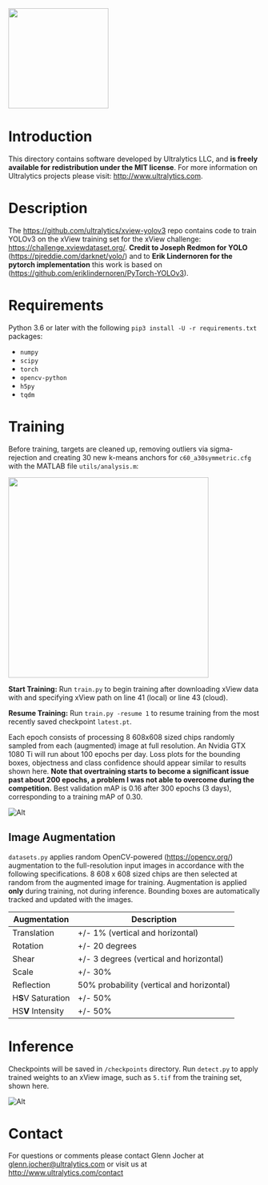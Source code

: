 <img src="https://storage.googleapis.com/ultralytics/UltralyticsLogoName1000×676.png" width="200">  

# Introduction

This directory contains software developed by Ultralytics LLC, and **is freely available for redistribution under the MIT license**. For more information on Ultralytics projects please visit:
http://www.ultralytics.com.

# Description

The https://github.com/ultralytics/xview-yolov3 repo contains code to train YOLOv3 on the xView training set for the xView challenge: https://challenge.xviewdataset.org/. **Credit to Joseph Redmon for YOLO** (https://pjreddie.com/darknet/yolo/) and to **Erik Lindernoren for the pytorch implementation** this work is based on (https://github.com/eriklindernoren/PyTorch-YOLOv3).

# Requirements

Python 3.6 or later with the following `pip3 install -U -r requirements.txt` packages:

- `numpy`
- `scipy`
- `torch`
- `opencv-python`
- `h5py`
- `tqdm`

# Training

Before training, targets are cleaned up, removing outliers via sigma-rejection and creating 30 new k-means anchors for `c60_a30symmetric.cfg` with the MATLAB file `utils/analysis.m`:

<img src="https://github.com/ultralytics/xview-yolov3/blob/master/cfg/c60_a30.png" width="400">

**Start Training:** Run `train.py` to begin training after downloading xView data with and specifying xView path on line 41 (local) or line 43 (cloud).

**Resume Training:** Run `train.py -resume 1` to resume training from the most recently saved checkpoint `latest.pt`.

Each epoch consists of processing 8 608x608 sized chips randomly sampled from each (augmented) image at full resolution. An Nvidia GTX 1080 Ti will run about 100 epochs per day. Loss plots for the bounding boxes, objectness and class confidence should appear similar to results shown here. **Note that overtraining starts to become a significant issue past about 200 epochs, a problem I was not able to overcome during the competition.** Best validation mAP is 0.16 after 300 epochs (3 days), corresponding to a training mAP of 0.30.

![Alt](https://github.com/ultralytics/xview-yolov3/blob/master/data/xview_training_loss.png "training loss")

## Image Augmentation

`datasets.py` applies random OpenCV-powered (https://opencv.org/) augmentation to the full-resolution input images in accordance with the following specifications. 8 608 x 608 sized chips are then selected at random from the augmented image for training. Augmentation is applied **only** during training, not during inference. Bounding boxes are automatically tracked and updated with the images.

Augmentation | Description
--- | ---
Translation | +/- 1% (vertical and horizontal)
Rotation | +/- 20 degrees
Shear | +/- 3 degrees (vertical and horizontal)
Scale | +/- 30%
Reflection | 50% probability (vertical and horizontal)
H**S**V Saturation | +/- 50%
HS**V** Intensity | +/- 50%

# Inference

Checkpoints will be saved in `/checkpoints` directory. Run `detect.py` to apply trained weights to an xView image, such as `5.tif` from the training set, shown here.

![Alt](https://github.com/ultralytics/xview-yolov3/blob/master/output/5.jpg "example")

# Contact

For questions or comments please contact Glenn Jocher at glenn.jocher@ultralytics.com or visit us at http://www.ultralytics.com/contact
